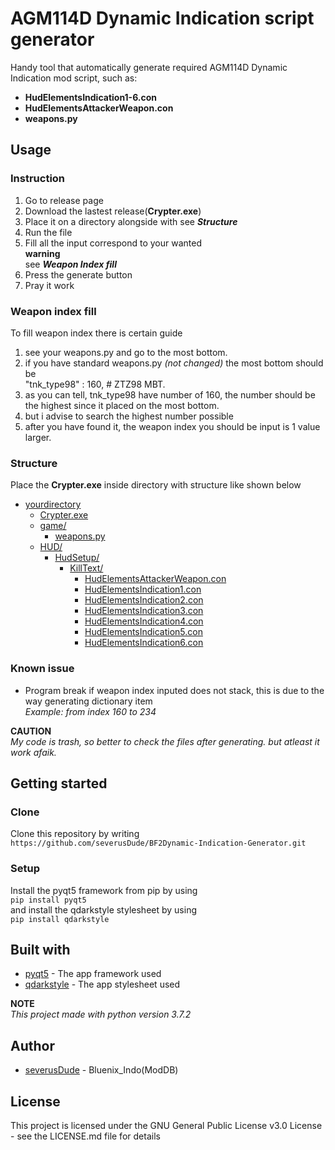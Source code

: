 # AGM114D Dynamic Indication script generator

Handy tool that automatically generate required AGM114D Dynamic Indication mod script, such as:
* **HudElementsIndication1-6.con**
* **HudElementsAttackerWeapon.con**
* **weapons.py**
 
## Usage
### Instruction
1. Go to release page
2. Download the lastest release(**Crypter.exe**)
3. Place it on a directory alongside with see ***Structure***
4. Run the file
5. Fill all the input correspond to your wanted\
   **warning**\
   see ***Weapon Index fill***
6. Press the generate button
7. Pray it work

### Weapon index fill
To fill weapon index there is certain guide
1. see your weapons.py and go to the most bottom.
2. if you have standard weapons.py *(not changed)* the most bottom should be\
   "tnk_type98"         : 160,		 # ZTZ98 MBT.
3. as you can tell, tnk_type98 have number of 160, the number should be the highest since it placed on the most bottom.
4. but i advise to search the highest number possible
5. after you have found it, the weapon index you should be input is 1 value larger.

### Structure
Place the **Crypter.exe** inside directory with structure like shown below

* [yourdirectory]()
  * [Crypter.exe]()
  * [game/]()
    * [weapons.py]()
  * [HUD/]()
    * [HudSetup/]()
      * [KillText/]()
        * [HudElementsAttackerWeapon.con]()
        * [HudElementsIndication1.con]()
        * [HudElementsIndication2.con]()
        * [HudElementsIndication3.con]()
        * [HudElementsIndication4.con]()
        * [HudElementsIndication5.con]()
        * [HudElementsIndication6.con]()

### Known issue
* Program break if weapon index inputed does not stack, this is due to the way generating dictionary item\
  *Example: from index 160 to 234*


**CAUTION**\
*My code is trash, so better to check the files after generating. but atleast it work afaik.*

## Getting started

### Clone
Clone this repository by writing
`https://github.com/severusDude/BF2Dynamic-Indication-Generator.git`

### Setup
Install the pyqt5 framework from pip by using\
`pip install pyqt5`\
and install the qdarkstyle stylesheet by using\
`pip install qdarkstyle`

## Built with
* [pyqt5](https://pypi.org/project/PyQt5/) - The app framework used
* [qdarkstyle](https://pypi.org/project/QDarkStyle/) - The app stylesheet used

**NOTE**  
*This project made with python version 3.7.2*

## Author
* [severusDude](https://github.com/severusDude) - Bluenix_Indo(ModDB)

## License
This project is licensed under the GNU General Public License v3.0 License - see the LICENSE.md file for details

